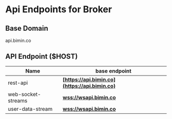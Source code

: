 # Api Endpoints for Broker

## Base Domain

api.bimin.co

## API Endpoint ($HOST)

| Name               | base endpoint                                    |
| ------------------ | ------------------------------------------------ |
| rest-api           | **[https://api.bimin.co](https://api.bimin.co)** |
| web-socket-streams | **[wss://wsapi.bimin.co](wss://wsapi.bimin.co)** |
| user-data-stream   | **[wss://wsapi.bimin.co](wss://wsapi.bimin.co)** |
